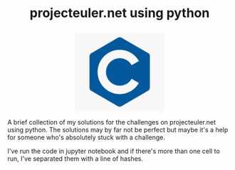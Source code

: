 # <p align="center"> projecteuler.net using python </p>

<p align="center">
<img src="https://github.com/colo1701/holodeck/blob/main/images/c_logo.png" width="200" alt="I should be an image... =( ">
</p>

A brief collection of my solutions for the challenges on projecteuler.net using python.
The solutions may by far not be perfect but maybe it's a help for someone who's absolutely stuck with a challenge. 

I've run the code in jupyter notebook and if there's more than one cell to run, I've separated them with a line of hashes.
